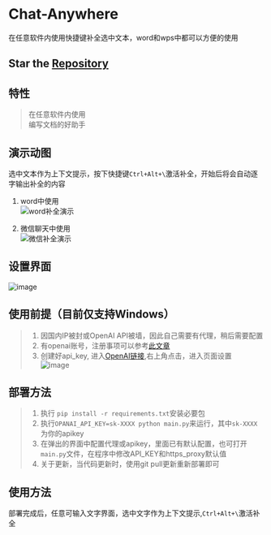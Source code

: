 # Chat-Anywhere
在任意软件内使用快捷键补全选中文本，word和wps中都可以方便的使用

## Star the [Repository](https://github.com/LiangYang666/ChatAnywhere)  
## 特性
> 在任意软件内使用  
> 编写文档的好助手  

## 演示动图
选中文本作为上下文提示，按下快捷键`Ctrl+Alt+\`激活补全，开始后将会自动逐字输出补全的内容
1. word中使用  
![word补全演示](https://user-images.githubusercontent.com/38237931/230600283-d0b5e55f-5b07-44fa-b8e6-751ce300d1ee.gif)

2. 微信聊天中使用  
![微信补全演示](https://user-images.githubusercontent.com/38237931/230600251-4a39728c-6689-49d5-9b05-9bec6df0b6cc.gif)


## 设置界面
![image](https://user-images.githubusercontent.com/38237931/230561900-6dc6a49a-cf7e-4007-a296-9b12341d4bf1.png)


## 使用前提（目前仅支持Windows）
> 1. 因国内IP被封或OpenAI API被墙，因此自己需要有代理，稍后需要配置  
> 2. 有openai账号，注册事项可以参考[此文章](https://juejin.cn/post/7173447848292253704)   
> 3. 创建好api_key, 进入[OpenAI链接](https://platform.openai.com/),右上角点击，进入页面设置  
![image](https://user-images.githubusercontent.com/38237931/222461544-260ef350-2d05-486d-bf36-d078873b0f7a.png)

## 部署方法
> 1. 执行 `pip install -r requirements.txt`安装必要包  
> 2. 执行`OPANAI_API_KEY=sk-XXXX python main.py`来运行，其中`sk-XXXX`为你的apikey  
> 3. 在弹出的界面中配置代理或apikey，里面已有默认配置，也可打开`main.py`文件，在程序中修改API_KEY和https_proxy默认值  
> 4. 关于更新，当代码更新时，使用git pull更新重新部署即可 

## 使用方法
部署完成后，任意可输入文字界面，选中文字作为上下文提示,`Ctrl+Alt+\`激活补全  




